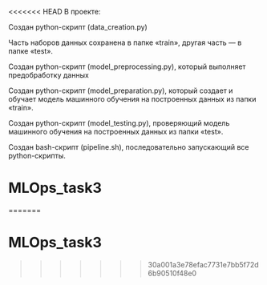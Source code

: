 <<<<<<< HEAD
В проекте:

Создан python-скрипт (data_creation.py)

Часть наборов данных сохранена в папке «train», другая часть — в папке «test».

Создан python-скрипт (model_preprocessing.py), который выполняет предобработку данных

Создан python-скрипт (model_preparation.py), который создает и обучает модель машинного обучения на построенных данных из папки «train».

Создан python-скрипт (model_testing.py), проверяющий модель машинного обучения на построенных данных из папки «test».

Создан bash-скрипт (pipeline.sh), последовательно запускающий все python-скрипты.

# MLOps_task3
=======
# MLOps_task3

>>>>>>> 30a001a3e78efac7731e7bb5f72d6b90510f48e0
